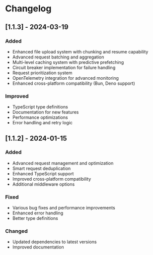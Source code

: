 # Changelog

## [1.1.3] - 2024-03-19

### Added

- Enhanced file upload system with chunking and resume capability
- Advanced request batching and aggregation
- Multi-level caching system with predictive prefetching
- Circuit breaker implementation for failure handling
- Request prioritization system
- OpenTelemetry integration for advanced monitoring
- Enhanced cross-platform compatibility (Bun, Deno support)

### Improved

- TypeScript type definitions
- Documentation for new features
- Performance optimizations
- Error handling and retry logic

## [1.1.2] - 2024-01-15

### Added

- Advanced request management and optimization
- Smart request deduplication
- Enhanced TypeScript support
- Improved cross-platform compatibility
- Additional middleware options

### Fixed

- Various bug fixes and performance improvements
- Enhanced error handling
- Better type definitions

### Changed

- Updated dependencies to latest versions
- Improved documentation
